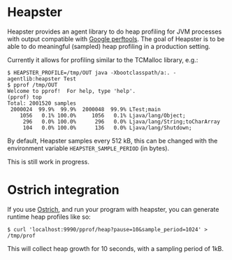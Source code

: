 # Heapster

Heapster provides an agent library to do heap profiling for JVM
processes with output compatible with
[Google perftools](http://code.google.com/p/google-perftools/). The
goal of Heapster is to be able to do meaningful (sampled) heap
profiling in a production setting.

Currently it allows for profiling similar to the TCMalloc library,
e.g.:

    $ HEAPSTER_PROFILE=/tmp/OUT java -Xbootclasspath/a:. -agentlib:heapster Test 
    $ pprof /tmp/OUT
    Welcome to pprof!  For help, type 'help'.
    (pprof) top
    Total: 2001520 samples
     2000024  99.9%  99.9%  2000048  99.9% LTest;main
        1056   0.1% 100.0%     1056   0.1% Ljava/lang/Object;
         296   0.0% 100.0%      296   0.0% Ljava/lang/String;toCharArray
         104   0.0% 100.0%      136   0.0% Ljava/lang/Shutdown;

By default, Heapster samples every 512 kB, this can be changed with
the environment variable `HEAPSTER_SAMPLE_PERIOD` (in bytes).

This is still work in progress.

# Ostrich integration

If you use [Ostrich](https://github.com/twitter/ostrich), and run your program with heapster, you can generate
runtime heap profiles like so:

    $ curl 'localhost:9990/pprof/heap?pause=10&sample_period=1024' > /tmp/prof
    
This will collect heap growth for 10 seconds, with a sampling period
of 1kB.
